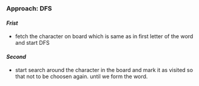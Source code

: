 ### Approach: DFS
#### *Frist*
  - fetch the character on board which is same as in first letter of the word and start DFS
  #### *Second*
   - start search around the character in the board and mark it as visited so that not to be choosen again.
    until we form the word.
